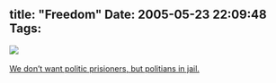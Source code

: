 title: "Freedom"
Date: 2005-05-23 22:09:48
Tags: 
---
<img vspace="0" hspace="0" border="0" src="http://www.damog.net/files/misc/presos.jpg"/><br/><br/><a href="http://www.fzln.org.mx" target="_blank">
We don&#8217;t want politic prisioners, but politians in jail.</a><br/><br/><br/>
